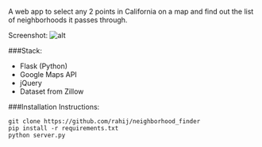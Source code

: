 A web app to select any 2 points in California on a map and find out the list of neighborhoods it passes through.

Screenshot:
![alt](http://i.imgur.com/NMVPl2U.png)

###Stack:

- Flask (Python)
- Google Maps API
- jQuery
- Dataset from Zillow

###Installation Instructions:
  
    git clone https://github.com/rahij/neighborhood_finder
    pip install -r requirements.txt
    python server.py
